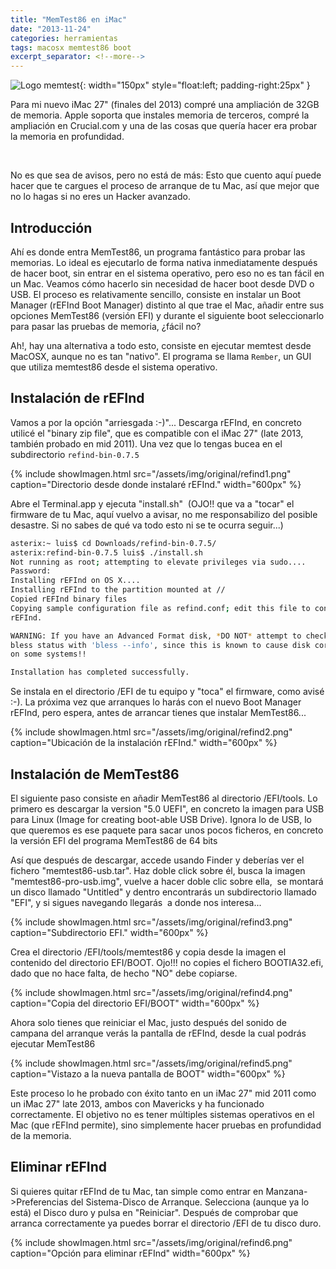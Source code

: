 ```yaml
---
title: "MemTest86 en iMac"
date: "2013-11-24"
categories: herramientas
tags: macosx memtest86 boot
excerpt_separator: <!--more-->
---
```



![Logo memtest](/assets/img/posts/logo-memtest.png){: width="150px" style="float:left; padding-right:25px" } 

Para mi nuevo iMac 27" (finales del 2013) compré una ampliación de 32GB de memoria. Apple soporta que instales memoria de terceros, compré la ampliación en Crucial.com y una de las cosas que quería hacer era probar la memoria en profundidad.

<br clear="left"/>
<!--more-->

No es que sea de avisos, pero no está de más: Esto que cuento aquí puede hacer que te cargues el proceso de arranque de tu Mac, así que mejor que no lo hagas si no eres un Hacker avanzado.

## Introducción

Ahí es donde entra MemTest86, un programa fantástico para probar las memorias. Lo ideal es ejecutarlo de forma nativa inmediatamente después de hacer boot, sin entrar en el sistema operativo, pero eso no es tan fácil en un Mac. Veamos cómo hacerlo sin necesidad de hacer boot desde DVD o USB. El proceso es relativamente sencillo, consiste en instalar un Boot Manager (rEFInd Boot Manager) distinto al que trae el Mac, añadir entre sus opciones MemTest86 (versión EFI) y durante el siguiente boot seleccionarlo para pasar las pruebas de memoria, ¿fácil no?

Ah!, hay una alternativa a todo esto, consiste en ejecutar memtest desde MacOSX, aunque no es tan "nativo". El programa se llama `Rember`, un GUI que utiliza memtest86 desde el sistema operativo.

## Instalación de rEFInd

Vamos a por la opción "arriesgada :-)"... Descarga rEFInd, en concreto utilicé el "binary zip file", que es compatible con el iMac 27" (late 2013, también probado en mid 2011). Una vez que lo tengas bucea en el subdirectorio `refind-bin-0.7.5`

{% include showImagen.html 
      src="/assets/img/original/refind1.png" 
      caption="Directorio desde donde instalaré rEFInd." 
      width="600px"
      %}

Abre el Terminal.app y ejecuta "install.sh"  (OJO!! que va a "tocar" el firmware de tu Mac, aquí vuelvo a avisar, no me responsabilizo del posible desastre. Si no sabes de qué va todo esto ni se te ocurra seguir...)

```bash
asterix:~ luis$ cd Downloads/refind-bin-0.7.5/
asterix:refind-bin-0.7.5 luis$ ./install.sh
Not running as root; attempting to elevate privileges via sudo....
Password:
Installing rEFInd on OS X....
Installing rEFInd to the partition mounted at //
Copied rEFInd binary files
Copying sample configuration file as refind.conf; edit this file to configure
rEFInd.

WARNING: If you have an Advanced Format disk, *DO NOT* attempt to check the
bless status with 'bless --info', since this is known to cause disk corruption
on some systems!!

Installation has completed successfully.
```

Se instala en el directorio /EFI de tu equipo y "toca" el firmware, como avisé :-). La próxima vez que arranques lo harás con el nuevo Boot Manager rEFInd, pero espera, antes de arrancar tienes que instalar MemTest86...

{% include showImagen.html 
      src="/assets/img/original/refind2.png" 
      caption="Ubicación de la instalación rEFInd." 
      width="600px"
      %}
      

## Instalación de MemTest86

El siguiente paso consiste en añadir MemTest86 al directorio /EFI/tools. Lo primero es descargar la version "5.0 UEFI", en concreto la imagen para USB para Linux (Image for creating boot-able USB Drive). Ignora lo de USB, lo que queremos es ese paquete para sacar unos pocos ficheros, en concreto la versión EFI del programa MemTest86 de 64 bits

Así que después de descargar, accede usando Finder y deberías ver el fichero "memtest86-usb.tar". Haz doble click sobre él, busca la imagen "memtest86-pro-usb.img", vuelve a hacer doble clic sobre ella,  se montará un disco llamado "Untitled" y dentro encontrarás un subdirectorio llamado "EFI", y si sigues navegando llegarás  a donde nos interesa...

{% include showImagen.html 
      src="/assets/img/original/refind3.png" 
      caption="Subdirectorio EFI." 
      width="600px"
      %}

Crea el directorio /EFI/tools/memtest86 y copia desde la imagen el contenido del directorio EFI/BOOT. Ojo!!! no copies el fichero BOOTIA32.efi, dado que no hace falta, de hecho "NO" debe copiarse.

{% include showImagen.html 
      src="/assets/img/original/refind4.png" 
      caption="Copia del directorio EFI/BOOT" 
      width="600px"
      %}


Ahora solo tienes que reiniciar el Mac, justo después del sonido de campana del arranque verás la pantalla de rEFInd, desde la cual podrás ejecutar MemTest86

{% include showImagen.html 
      src="/assets/img/original/refind5.png" 
      caption="Vistazo a la nueva pantalla de BOOT" 
      width="600px"
      %}

Este proceso lo he probado con éxito tanto en un iMac 27" mid 2011 como un iMac 27" late 2013, ambos con Mavericks y ha funcionado correctamente. El objetivo no es tener múltiples sistemas operativos en el Mac (que rEFInd permite), sino simplemente hacer pruebas en profundidad de la memoria.

## Eliminar rEFInd

Si quieres quitar rEFInd de tu Mac, tan simple como entrar en Manzana->Preferencias del Sistema-Disco de Arranque. Selecciona (aunque ya lo está) el Disco duro y pulsa en "Reiniciar". Después de comprobar que arranca correctamente ya puedes borrar el directorio /EFI de tu disco duro.


{% include showImagen.html 
      src="/assets/img/original/refind6.png" 
      caption="Opción para eliminar rEFInd" 
      width="600px"
      %}
